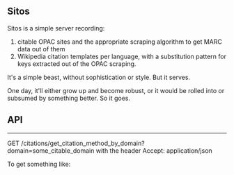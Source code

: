 Sitos
--------

Sitos is a simple server recording:
1. citable OPAC sites and the appropriate scraping algorithm to get MARC data out of them
2. Wikipedia citation templates per language, with a substitution pattern for keys extracted out of the OPAC scraping.

It's a simple beast, without sophistication or style.  But it serves.

One day, it'll either grow up and become robust, or it would be rolled into or subsumed by something better.  So it goes.

API
-----
-----

GET /citations/get_citation_method_by_domain?domain=some_citable_domain
with the header Accept: application/json

To get something like:


